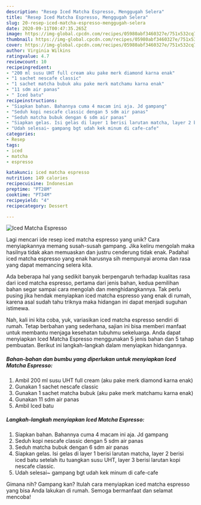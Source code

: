```yaml
---
description: "Resep Iced Matcha Espresso, Menggugah Selera"
title: "Resep Iced Matcha Espresso, Menggugah Selera"
slug: 20-resep-iced-matcha-espresso-menggugah-selera
date: 2020-09-11T00:47:35.265Z
image: https://img-global.cpcdn.com/recipes/05980abf3460327e/751x532cq70/iced-matcha-espresso-foto-resep-utama.jpg
thumbnail: https://img-global.cpcdn.com/recipes/05980abf3460327e/751x532cq70/iced-matcha-espresso-foto-resep-utama.jpg
cover: https://img-global.cpcdn.com/recipes/05980abf3460327e/751x532cq70/iced-matcha-espresso-foto-resep-utama.jpg
author: Virginia Wilkins
ratingvalue: 4.7
reviewcount: 10
recipeingredient:
- "200 ml susu UHT full cream aku pake merk diamond karna enak"
- "1 sachet nescafe classic"
- "1 sachet matcha bubuk aku pake merk matchamu karna enak"
- "11 sdm air panas"
- " Iced batu"
recipeinstructions:
- "Siapkan bahan. Bahannya cuma 4 macam ini aja. Jd gampang"
- "Seduh kopi nescafe classic dengan 5 sdm air panas"
- "Seduh matcha bubuk dengan 6 sdm air panas"
- "Siapkan gelas. Isi gelas di layer 1 berisi larutan matcha, layer 2 berisi iced batu setelah itu tuangkan susu UHT, layer 3 berisi larutan kopi nescafe classic."
- "Udah selesai~ gampang bgt udah kek minum di cafe-cafe"
categories:
- Resep
tags:
- iced
- matcha
- espresso

katakunci: iced matcha espresso 
nutrition: 149 calories
recipecuisine: Indonesian
preptime: "PT28M"
cooktime: "PT34M"
recipeyield: "4"
recipecategory: Dessert

---
```



![Iced Matcha Espresso](https://img-global.cpcdn.com/recipes/05980abf3460327e/751x532cq70/iced-matcha-espresso-foto-resep-utama.jpg)

Lagi mencari ide resep iced matcha espresso yang unik? Cara menyiapkannya memang susah-susah gampang. Jika keliru mengolah maka hasilnya tidak akan memuaskan dan justru cenderung tidak enak. Padahal iced matcha espresso yang enak harusnya sih mempunyai aroma dan rasa yang dapat memancing selera kita.



Ada beberapa hal yang sedikit banyak berpengaruh terhadap kualitas rasa dari iced matcha espresso, pertama dari jenis bahan, kedua pemilihan bahan segar sampai cara mengolah dan menghidangkannya. Tak perlu pusing jika hendak menyiapkan iced matcha espresso yang enak di rumah, karena asal sudah tahu triknya maka hidangan ini dapat menjadi suguhan istimewa.


Nah, kali ini kita coba, yuk, variasikan iced matcha espresso sendiri di rumah. Tetap berbahan yang sederhana, sajian ini bisa memberi manfaat untuk membantu menjaga kesehatan tubuhmu sekeluarga. Anda dapat menyiapkan Iced Matcha Espresso menggunakan 5 jenis bahan dan 5 tahap pembuatan. Berikut ini langkah-langkah dalam menyiapkan hidangannya.

<!--inarticleads1-->

##### Bahan-bahan dan bumbu yang diperlukan untuk menyiapkan Iced Matcha Espresso:

1. Ambil 200 ml susu UHT full cream (aku pake merk diamond karna enak)
1. Gunakan 1 sachet nescafe classic
1. Gunakan 1 sachet matcha bubuk (aku pake merk matchamu karna enak)
1. Gunakan 11 sdm air panas
1. Ambil  Iced batu




<!--inarticleads2-->

##### Langkah-langkah menyiapkan Iced Matcha Espresso:

1. Siapkan bahan. Bahannya cuma 4 macam ini aja. Jd gampang
1. Seduh kopi nescafe classic dengan 5 sdm air panas
1. Seduh matcha bubuk dengan 6 sdm air panas
1. Siapkan gelas. Isi gelas di layer 1 berisi larutan matcha, layer 2 berisi iced batu setelah itu tuangkan susu UHT, layer 3 berisi larutan kopi nescafe classic.
1. Udah selesai~ gampang bgt udah kek minum di cafe-cafe




Gimana nih? Gampang kan? Itulah cara menyiapkan iced matcha espresso yang bisa Anda lakukan di rumah. Semoga bermanfaat dan selamat mencoba!
